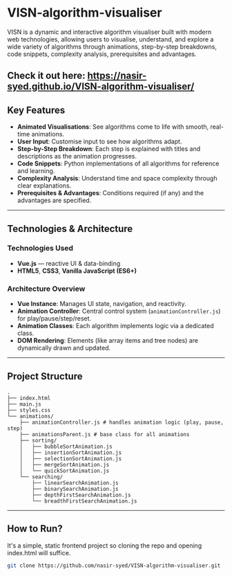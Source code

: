 # VISN-algorithm-visualiser

VISN is a dynamic and interactive algorithm visualiser built with modern web technologies, allowing users to visualise, understand, and explore a wide variety of algorithms through animations, step-by-step breakdowns, code snippets, complexity analysis, prerequisites and advantages. 

Check it out here: https://nasir-syed.github.io/VISN-algorithm-visualiser/
---

## Key Features 

- **Animated Visualisations**: See algorithms come to life with smooth, real-time animations.
- **User Input**: Customise input to see how algorithms adapt.
- **Step-by-Step Breakdown**: Each step is explained with titles and descriptions as the animation progresses.
- **Code Snippets**: Python implementations of all algorithms for reference and learning.
- **Complexity Analysis**: Understand time and space complexity through clear explanations.
- **Prerequisites & Advantages**: Conditions required (if any) and the advantages are specified.
---

## Technologies & Architecture
### Technologies Used

- **Vue.js** — reactive UI & data-binding
- **HTML5**, **CSS3**, **Vanilla JavaScript (ES6+)**

### Architecture Overview

- **Vue Instance**: Manages UI state, navigation, and reactivity.
- **Animation Controller**: Central control system (`animationController.js`) for play/pause/step/reset.
- **Animation Classes**: Each algorithm implements logic via a dedicated class.
- **DOM Rendering**: Elements (like array items and tree nodes) are dynamically drawn and updated.

---

## Project Structure
```text
.
├── index.html 
├── main.js 
├── styles.css 
└── animations/
    ├── animationController.js # handles animation logic (play, pause, step)
    ├── animationsParent.js # base class for all animations
    ├── sorting/
    │   ├── bubbleSortAnimation.js
    │   ├── insertionSortAnimation.js
    │   ├── selectionSortAnimation.js
    │   ├── mergeSortAnimation.js
    │   └── quickSortAnimation.js
    └── searching/
        ├── linearSearchAnimation.js
        ├── binarySearchAnimation.js
        ├── depthFirstSearchAnimation.js
        └── breadthFirstSearchAnimation.js
```
---

## How to Run?

It's a simple, static frontend project so cloning the repo and opening index.html will suffice.

```bash
git clone https://github.com/nasir-syed/VISN-algorithm-visualiser.git
